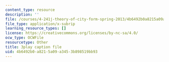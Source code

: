 ```yaml
---
content_type: resource
description: ''
file: /courses/4-241j-theory-of-city-form-spring-2013/4b6492b0a8215a09a3453b898519bb93_k2_wuThLG6o.vtt
file_type: application/x-subrip
learning_resource_types: []
license: https://creativecommons.org/licenses/by-nc-sa/4.0/
ocw_type: OCWFile
resourcetype: Other
title: 3play caption file
uid: 4b6492b0-a821-5a09-a345-3b898519bb93
---
```

